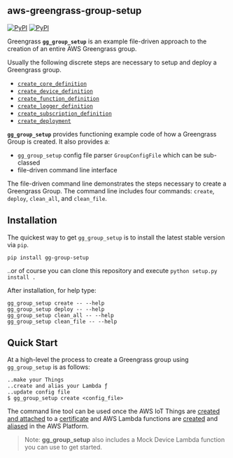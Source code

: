 aws-greengrass-group-setup
--------------------------
[![PyPI](https://img.shields.io/pypi/l/gg-group-setup.svg)]() [![PyPI](https://img.shields.io/pypi/v/gg-group-setup.svg)]()

Greengrass **`gg_group_setup`** is an example file-driven approach to the creation 
of an entire AWS Greengrass group.

Usually the following discrete steps are necessary to setup and deploy a Greengrass group.

- [`create_core_definition`](https://boto3.readthedocs.io/en/latest/reference/services/greengrass.html#Greengrass.Client.create_core_definition)
- [`create_device_definition`](https://boto3.readthedocs.io/en/latest/reference/services/greengrass.html#Greengrass.Client.create_device_definition)
- [`create_function_definition`](https://boto3.readthedocs.io/en/latest/reference/services/greengrass.html#Greengrass.Client.create_function_definition)
- [`create_logger_definition`](https://boto3.readthedocs.io/en/latest/reference/services/greengrass.html#Greengrass.Client.create_logger_definition)
- [`create_subscription_definition`](https://boto3.readthedocs.io/en/latest/reference/services/greengrass.html#Greengrass.Client.create_subscription_definition)
- [`create_deployment`](https://boto3.readthedocs.io/en/latest/reference/services/greengrass.html#Greengrass.Client.create_deployment)

**`gg_group_setup`** provides functioning example code of how a Greengrass Group is 
created. It also provides a:
- `gg_group_setup` config file parser `GroupConfigFile` which can be sub-classed
- file-driven command line interface

The file-driven command line demonstrates the steps necessary to create 
a Greengrass Group. The command line includes four commands: 
`create`, `deploy`, `clean_all`, and `clean_file`.

Installation
------------

The quickest way to get `gg_group_setup` is to install the latest stable version via `pip`.

    pip install gg-group-setup
    
..or of course you can clone this repository and execute `python setup.py install .`

After installation, for help type:

    gg_group_setup create -- --help
    gg_group_setup deploy -- --help
    gg_group_setup clean_all -- --help
    gg_group_setup clean_file -- --help

Quick Start
-----------
At a high-level the process to create a Greengrass group using `gg_group_setup` is as follows:

    ..make your Things
    ..create and alias your Lambda ƒ
    ..update config file
    $ gg_group_setup create <config_file>

The command line tool can be used once the AWS IoT Things are [created and attached](http://docs.aws.amazon.com/iot/latest/developerguide/thing-registry.html) 
to a [certificate](http://docs.aws.amazon.com/iot/latest/developerguide/managing-device-certs.html) 
and AWS Lambda functions are [created](http://docs.aws.amazon.com/lambda/latest/dg/with-scheduledevents-example.html) 
and [aliased](http://docs.aws.amazon.com/lambda/latest/dg/aliases-intro.html) 
in the AWS Platform.

> Note: **gg_group_setup** also includes a Mock Device Lambda function you can use to 
get started. 


